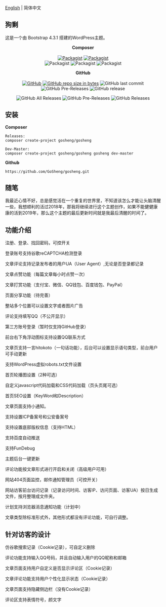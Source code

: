 [English](/README.EN.md) | 简体中文

## 狗剩
这是一个由 Bootstrap 4.3.1 搭建的WordPress主题。

<p align="center">
<b>Composer</b><br><br>
<a href="https://opensource.org/licenses/MIT"><img alt="Packagist" title="https://opensource.org/licenses/MIT" src="https://img.shields.io/packagist/l/gosheng/gosheng.svg"></a>
<a href="https://packagist.org/packages/gosheng/gosheng"><img alt="Packagist" title="https://packagist.org/packages/gosheng/gosheng" src="https://img.shields.io/packagist/v/gosheng/gosheng.svg"></a>
<br>
<img alt="Packagist" title="download quantity" src="https://img.shields.io/packagist/dt/gosheng/gosheng.svg">
<img alt="Packagist" title="month download quantity" src="https://img.shields.io/packagist/dm/gosheng/gosheng.svg">
<img alt="Packagist" title="today download quantity" src="https://img.shields.io/packagist/dd/gosheng/gosheng.svg">
</p>
<p align="center">
<b>GitHub</b><br><br>
<a href="https://opensource.org/licenses/MIT"><img alt="GitHub" title="https://opensource.org/licenses/MIT" src="https://img.shields.io/github/license/gosheng/gosheng.svg"></a>
<a href="https://github.com/GoSheng/gosheng/archive/master.zip"><img alt="GitHub repo size in bytes" title="download GoSheng master" src="https://img.shields.io/github/repo-size/gosheng/gosheng.svg"></a>
<img alt="GitHub last commit" title="GitHub last commit" src="https://img.shields.io/github/last-commit/gosheng/gosheng.svg">
<img alt="GitHub Pre-Releases" title="GitHub Pre-Releases" src="https://img.shields.io/github/release-pre/gosheng/gosheng.svg">
<img alt="GitHub release" title="GitHub Release" src="https://img.shields.io/github/release/gosheng/gosheng.svg">
</p>
<p align="center">
<img alt="GitHub All Releases" title="GitHub All Releases download quantity" src="https://img.shields.io/github/downloads/gosheng/gosheng/total.svg">
<img alt="GitHub Pre-Releases" title="GitHub Pre-Releases download quantity" src="https://img.shields.io/github/downloads-pre/gosheng/gosheng/2.0.6/total.svg">
<img alt="GitHub Releases" title="GitHub Releases download quantity" src="https://img.shields.io/github/downloads/gosheng/gosheng/2.0.6/total.svg">
</p>

## 安装

**Composer**
```
Releases:
composer create-project gosheng/gosheng

Dev-Master:
composer create-project gosheng/gosheng gosheng dev-master
```

**Github**
```
https://github.com/GoSheng/gosheng.git
```


## 随笔

我最近心情不好，总是感觉活在一个重复的世界里，不知道该怎么才能让头脑清醒一些，我想顺利的活过2018年，那我将继续进行这个主题创作，如果不能健健康康的活到2019年，那么这个主题的最后更新时间就是我最后清醒的时间了。

## 功能介绍

注册、登录、找回密码，可控开关

登录账号支持谷歌reCAPTCHA检测登录

文章评论支持记录发布者的用户UA（User Agent）,无论是否登录都记录

文章点赞功能（每篇文章每小时点赞一次）

文章打赏功能（支付宝、微信、QQ钱包、百度钱包、PayPal）

页面分享功能（待完善）

整站多个位置可以设置文字或者图片广告

评论支持填写QQ（不公开显示）

第三方账号登录（暂时仅支持GitHub登录）

前台右下角浮动图标支持设置QQ联系方式

文章页支持一言hitokoto（一句话功能），后台可以设置显示语句类型，前台用户可手动更新

支持WordPress虚拟robots.txt文件设置

首页轮播图设置（2种可选）

自定义javascript代码加载和CSS代码加载（页头页尾可选）

首页SEO设置（KeyWord和Description）

文章页面支持小通知。

支持设置ICP备案号和公安备案号

支持设置底部版权信息（支持HTML）

支持百度自动推送

支持FunDebug

主题后台一键更新

评论功能按文章形式进行开启和关闭（高级用户可用）

网站404页面监控，邮件通知管理员（可控开关）

网站访客前台访问记录（记录访问时间、访客IP、访问页面、访客UA）按日生成文件，按月整理成文件夹。

计划支持浏览器消息通知功能（计划中）

文章类型除标准形式外，其他形式都没有评论功能，可自行调整。


**针对访客的设计**
---

仿谷歌搜索记录（Cookie记录），可自定义删除

评论功能支持输入QQ号码，并且自动输入用户的QQ昵称和邮箱

文章页面支持用户自定义是否显示评论区（Cookie记录）

文章评论功能支持用户个性化显示状态（Cookie记录）

文章页面支持隐藏侧边栏（没有Cookie记录）

评论区支持表情符号，颜文字
